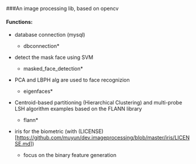 ###An image processing lib, based on opencv

#### Functions:

* database connection (mysql)
     - dbconnection*
     
* detect the mask face using SVM
     - masked_face_detection*
     
* PCA and LBPH alg are used to face recognizion
     - eigenfaces*


* Centroid-based partitioning (Hierarchical Clustering) and multi-probe LSH algorithm examples based on the FLANN library
     - flann*

* iris for the biometric (with (LICENSE)[https://github.com/muyun/dev.imageprocessing/blob/master/iris/LICENSE.md])
     - focus on the binary feature generation


